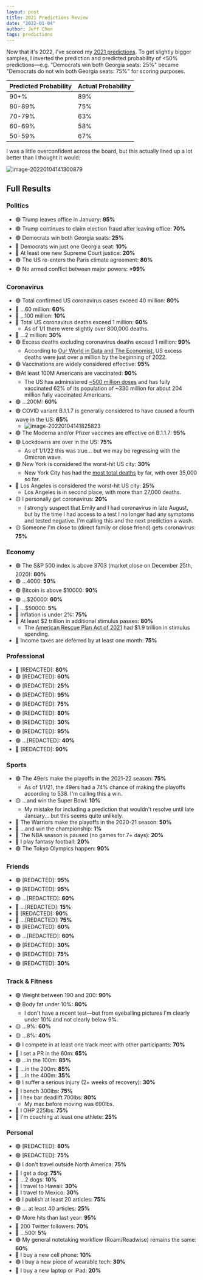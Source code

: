 ```yaml
---
layout: post
title: 2021 Predictions Review
date: "2022-01-04"
author: Jeff Chen
tags: predictions
---
```


Now that it's 2022, I've scored my [2021 predictions](https://jeffchen.dev/posts/2021-Predictions). To get slightly bigger samples, I inverted the prediction and predicted probability of <50% predictions—e.g. "Democrats win both Georgia seats: 25%" became "Democrats do not win both Georgia seats: 75%" for scoring purposes.

<!-- excerpt -->

| Predicted Probability | Actual Probability |
| --------------------- | ------------------ |
| 90+%                  | 89%                |
| 80-89%                | 75%                |
| 70-79%                | 63%                |
| 60-69%                | 58%                |
| 50-59%                | 67%                |

I was a little overconfident across the board, but this actually lined up a lot better than I thought it would:

![image-20220104141300879](/images/2021-predictions-review/graph.png)

## Full Results

### Politics

- 🟢 Trump leaves office in January: **95%**
- 🟢 Trump continues to claim election fraud after leaving office: **70%**
- 🟢 Democrats win both Georgia seats: **25%**
- 🔴 Democrats win just one Georgia seat: **10%**
- 🔴 At least one new Supreme Court justice: **20%**
- 🟢 The US re-enters the Paris climate agreement: **80%**
- 🟢 No armed conflict between major powers: **>99%**

### Coronavirus

- 🟢 Total confirmed US coronavirus cases exceed 40 million: **80%**
- 🔴 ...60 million: **60%**
- 🔴 ...100 million: **10%**
- 🔴 Total US coronavirus deaths exceed 1 million: **60%**
  - As of 1/1 there were slightly over 800,000 deaths.
- 🔴 ...2 million: **30%**
- 🟢 Excess deaths excluding coronavirus deaths exceed 1 million: **90%**
  - According to [Our World in Data and The Economist](https://ourworldindata.org/grapher/excess-deaths-cumulative-economist?country=~USA), US excess deaths were just over a million by the beginning of 2022.
- 🟢 Vaccinations are widely considered effective: **95%**
- 🟢At least 100M Americans are vaccinated: **90%**
  - The US has administered [~500 million doses](https://www.bloomberg.com/graphics/covid-vaccine-tracker-global-distribution/) and has fully vaccinated 62% of its population of ~330 million for about 204 million fully vaccinated Americans.
- 🟢 ...200M: **60%**
- 🟢 COVID variant B.1.1.7 is generally considered to have caused a fourth wave in the US: **65%**
  - ![image-20220104141825823](/images/2021-predictions-review/covid.png)
- 🟢 The Moderna and/or Pfizer vaccines are effective on B.1.1.7: **95%**
- 🟢 Lockdowns are over in the US: **75%**
  - As of 1/1/22 this was true... but we may be regressing with the Omicron wave.
- 🟢 New York is considered the worst-hit US city: **30%**
  - New York City has had the [most total deaths](https://www.nytimes.com/interactive/2021/us/covid-cases.html) by far, with over 35,000 so far.
- 🔴 Los Angeles is considered the worst-hit US city: **25%**
  - Los Angeles is in second place, with more than 27,000 deaths.
- 🟡 I personally get coronavirus: **20%**
  - I strongly suspect that Emily and I had coronavirus in late August, but by the time I had access to a test I no longer had any symptoms and tested negative. I'm calling this and the next prediction a wash.
- 🟡 Someone I'm close to (direct family or close friend) gets coronavirus: **75%**

### Economy

- 🟢 The S&P 500 index is above 3703 (market close on December 25th, 2020): **80%**
- 🟢 ...4000: **50%**
- 🟢 Bitcoin is above $10000: **90%**
- 🟢 ...$20000: **60%**
- 🔴 ...$50000: **5%**
- 🔴 Inflation is under 2%: **75%**
- 🔴 At least $2 trillion in additional stimulus passes: **80%**
  - The [American Rescue Plan Act of 2021](https://en.wikipedia.org/wiki/American_Rescue_Plan_Act_of_2021) had $1.9 trillion in stimulus spending.
- 🔴 Income taxes are deferred by at least one month: **75%**

### Professional

- 🔴 \[REDACTED\]: **80%**
- 🟢 \[REDACTED\]: **60%**
- 🟢 \[REDACTED\]: **25%**
- 🟢 \[REDACTED\]: **95%**
- 🟢 \[REDACTED\]: **75%**
- 🟢 \[REDACTED\]: **80%**
- 🟢 \[REDACTED\]: **30%**
- 🟢 \[REDACTED\]: **95%**
- 🟢 ...\[REDACTED\]: **40%**
- 🔴 \[REDACTED\]: **90%**

### Sports

- 🟢 The 49ers make the playoffs in the 2021-22 season: **75%**
  - As of 1/1/21, the 49ers had a 74% chance of making the playoffs according to 538. I'm calling this a win.
- 🟡 ...and win the Super Bowl: **10%**
  - My mistake for including a prediction that wouldn't resolve until late January... but this seems quite unlikely.
- 🔴 The Warriors make the playoffs in the 2020-21 season: **50%**
- 🔴 ...and win the championship: **1%**
- 🔴 The NBA season is paused (no games for 7+ days): **20%**
- 🔴 I play fantasy football: **20%**
- 🟢 The Tokyo Olympics happen: **90%**

### Friends

- 🟢 \[REDACTED\]: **95%**
- 🟢 \[REDACTED\]: **95%**
- 🟢 ...\[REDACTED\]: **60%**
- 🔴 ...\[REDACTED\]: **15%**
- 🔴 \[REDACTED\]: **90%**
- 🔴 ...\[REDACTED\]: **75%**
- 🟢 \[REDACTED\]: **60%**
- 🟢 ...\[REDACTED\]: **60%**
- 🟢 \[REDACTED\]: **30%**
- 🟢 \[REDACTED\]: **75%**
- 🟢 \[REDACTED\]: **30%**

### Track & Fitness

- 🟢 Weight between 190 and 200: **90%**
- 🟢 Body fat under 10%: **80%**
  - I don't have a recent test—but from eyeballing pictures I'm clearly under 10% and not clearly below 9%.
- 🟡 ...9%: **60%**
- 🟡 ...8%: **40%**
- 🟢 I compete in at least one track meet with other participants: **70%**
- 🔴 I set a PR in the 60m: **65%**
- 🟢 ...in the 100m: **85%**
- 🔴 ...in the 200m: **85%**
- 🔴 ...in the 400m: **35%**
- 🟢 I suffer a serious injury (2+ weeks of recovery): **30%**
- 🔴 I bench 300lbs: **75%**
- 🔴 I hex bar deadlift 700lbs: **80%**
  - My max before moving was 690lbs.
- 🔴 I OHP 225lbs: **75%**
- 🔴 I'm coaching at least one athlete: **25%**

### Personal

- 🟢 \[REDACTED\]: **80%**
- 🟢 \[REDACTED\]: **75%**
- 🟢 I don't travel outside North America: **75%**
- 🔴 I get a dog: **75%**
- 🔴 ...2 dogs: **10%**
- 🔴 I travel to Hawaii: **30%**
- 🔴 I travel to Mexico: **30%**
- 🟢 I publish at least 20 articles: **75%**
- 🟢 ... at least 40 articles: **25%**
- 🟢 More hits than last year: **95%**
- 🔴 200 Twitter followers: **70%**
- 🔴 ...500: **5%**
- 🟢 My general notetaking workflow (Roam/Readwise) remains the same: **60%**
- 🔴 I buy a new cell phone: **10%**
- 🟢 I buy a new piece of wearable tech: **30%**
- 🔴 I buy a new laptop or iPad: **20%**
